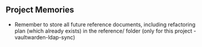 ## Project Memories

- Remember to store all future reference documents, including refactoring plan (which already exists) in the reference/ folder (only for this project - vaultwarden-ldap-sync)